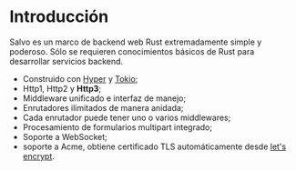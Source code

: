 # Introducción

Salvo es un marco de backend web Rust extremadamente simple y poderoso. Sólo se requieren conocimientos básicos de Rust para desarrollar servicios backend.

- Construido con [Hyper](https://crates.io/crates/hyper) y [Tokio](https://crates.io/crates/tokio);
- Http1, Http2 y **Http3**;
- Middleware unificado e interfaz de manejo;
- Enrutadores ilimitados de manera anidada;
- Cada enrutador puede tener uno o varios middlewares;
- Procesamiento de formularios multipart integrado;
- Soporte a WebSocket;
- soporte a Acme, obtiene certificado TLS automáticamente desde [let's encrypt](https://letsencrypt.org/).
